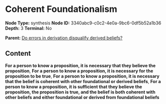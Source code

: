 # Coherent Foundationalism

**Node Type:** synthesis
**Node ID:** 3340abc9-c0c2-4e0a-9bc6-0df5b52a1b36
**Depth:** 3
**Terminal:** No

**Parent:** [Do errors in derivation disqualify derived beliefs?](do-errors-in-derivation-disqualify-derived-beliefs.md)

## Content

**For a person to know a proposition, it is necessary that they believe the proposition**, **For a person to know a proposition, it is necessary for the proposition to be true**, **For a person to know a proposition, it is necessary that the belief is coherent with other foundational or derived beliefs**, **For a person to know a proposition, it is sufficient that they believe the proposition, the proposition is true, and the belief is both coherent with other beliefs and either foundational or derived from foundational beliefs**
